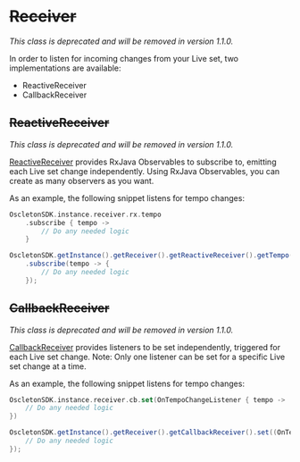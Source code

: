 # ~~Receiver~~

*This class is deprecated and will be removed in version 1.1.0.*

In order to listen for incoming changes from your Live set, two implementations are available:

- ReactiveReceiver
- CallbackReceiver

## ~~ReactiveReceiver~~

*This class is deprecated and will be removed in version 1.1.0.*

[ReactiveReceiver](../../../reference/android/core/com.oscleton.sdk/-reactive-receiver/)
provides RxJava Observables to subscribe to, emitting each Live set change independently.
Using RxJava Observables, you can create as many observers as you want.

As an example, the following snippet listens for tempo changes:

``` kotlin
OscletonSDK.instance.receiver.rx.tempo
    .subscribe { tempo ->
        // Do any needed logic
    }
```

``` java
OscletonSDK.getInstance().getReceiver().getReactiveReceiver().getTempo()
    .subscribe(tempo -> {
        // Do any needed logic
    });
```

## ~~CallbackReceiver~~

*This class is deprecated and will be removed in version 1.1.0.*

[CallbackReceiver](../../../reference/android/core/com.oscleton.sdk/-callback-receiver/)
provides listeners to be set independently, triggered for each Live set change.
Note: Only one listener can be set for a specific Live set change at a time.

As an example, the following snippet listens for tempo changes:

``` kotlin
OscletonSDK.instance.receiver.cb.set(OnTempoChangeListener { tempo ->
    // Do any needed logic
})
```

``` java
OscletonSDK.getInstance().getReceiver().getCallbackReceiver().set((OnTempoChangeListener) tempo -> {
    // Do any needed logic
});
```